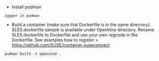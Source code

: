 - Install podman
````
zypper in podman
````

- Build a container (make sure that Dockerfile is in the same direcrory). SLES.dockerfile sample is available under OpenVino directory. Rename SLES.dockerfile to Dockerfile and use your own regcode in the Dockerfile. See examples how to register > https://github.com/SUSE/container-suseconnect

````
podman build -t openvino .
````
